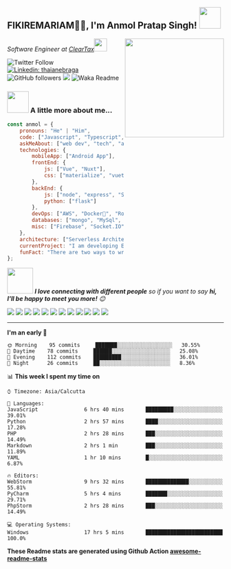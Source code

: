 <h2>FIKIREMARIAM🙏🏻, I'm Anmol Pratap Singh! <img src="https://media.giphy.com/media/12oufCB0MyZ1Go/giphy.gif" width="50"></h2>
<img align='right' src="https://media.giphy.com/media/M9gbBd9nbDrOTu1Mqx/giphy.gif" width="230">
<p><em>Software Engineer at <a href="http://www.cleartax.in">ClearTax</a><img src="https://media.giphy.com/media/WUlplcMpOCEmTGBtBW/giphy.gif" width="30"> 
</em></p>

![Twitter Follow](https://img.shields.io/twitter/follow/misteranmol?label=Follow)
[![Linkedin: thaianebraga](https://img.shields.io/badge/-anmol-blue?style=flat-square&logo=Linkedin&logoColor=white&link=https://www.linkedin.com/in/anmol-p-singh/)](https://www.linkedin.com/in/anmol-p-singh/)
![GitHub followers](https://img.shields.io/github/followers/anmol098?label=Follow&style=social)
![](https://visitor-badge.glitch.me/badge?page_id=anmol098.anmol098)
![Waka Readme](https://github.com/anmol098/anmol098/workflows/Waka%20Readme/badge.svg)

### <img src="https://media.giphy.com/media/VgCDAzcKvsR6OM0uWg/giphy.gif" width="50"> A little more about me...  

```javascript
const anmol = {
    pronouns: "He" | "Him",
    code: ["Javascript", "Typescript", "Python", "Java", "php"],
    askMeAbout: ["web dev", "tech", "app dev", "photography"],
    technologies: {
        mobileApp: ["Android App"],
        frontEnd: {
            js: ["Vue", "Nuxt"],
            css: ["materialize", "vuetify", "bootstrap"]
        },
        backEnd: {
            js: ["node", "express", "SuiteScript"],
            python: ["flask"]
        },
        devOps: ["AWS", "Docker🐳", "Route53", "Nginx"],
        databases: ["mongo", "MySql", "sqlite"],
        misc: ["Firebase", "Socket.IO", "selenium", "open-cv", "php", "SuiteApp"]
    },
    architecture: ["Serverless Architecture", "Progressive web applications", "Single page applications"],
    currentProject: "I am developing Extension for NetSuite using SuiteScript2.0",
    funFact: "There are two ways to write error-free programs; only the third one works"
};
```

<img src="https://media.giphy.com/media/LnQjpWaON8nhr21vNW/giphy.gif" width="60"> <em><b>I love connecting with different people</b> so if you want to say <b>hi, I'll be happy to meet you more!</b> 😊</em>



<a src="https://www.javascript.com/"><img src="https://img.icons8.com/color/48/000000/javascript.png"/></a>
<a src="https://reactjs.org/"><img src="https://img.icons8.com/color/48/000000/react-native.png"/></a>
<a src="https://www.typescriptlang.org/"><img src="https://img.icons8.com/color/48/000000/typescript.png"/></a>
<a src="https://nodejs.org/"><img src="https://img.icons8.com/color/48/000000/nodejs.png"/></a>
<a src="https://www.mongodb.com/"><img src="https://img.icons8.com/color/48/000000/mongodb.png"/></a>
<a src="https://www.docker.com/"><img src="https://img.icons8.com/color/48/000000/docker.png"/></a>
<a src="https://visualstudio.microsoft.com/"><img src="https://img.icons8.com/color/48/000000/visual-studio.png"/></a>
<a src="https://www.npmjs.com/"><img src="https://img.icons8.com/color/48/000000/npm.png"/></a>
<a src="https://getbootstrap.com/"><img src="https://img.icons8.com/color/48/000000/bootstrap.png"/></a>
<a src="https://github.com/"><img src="https://img.icons8.com/color/48/000000/github--v1.png"/></a>
<a src="https://www.w3schools.com/css/"><img src="https://img.icons8.com/color/48/000000/css3.png"/></a>
<a src="https://www.w3schools.com/html/"><img src="https://img.icons8.com/color/48/000000/html-5.png"/></a>

---
<!--START_SECTION:waka-->
**I'm an early 🐤** 

```text
🌞 Morning    95 commits     ███████░░░░░░░░░░░░░░░░░░   30.55% 
🌆 Daytime    78 commits     ██████░░░░░░░░░░░░░░░░░░░   25.08% 
🌃 Evening    112 commits    █████████░░░░░░░░░░░░░░░░   36.01% 
🌙 Night      26 commits     ██░░░░░░░░░░░░░░░░░░░░░░░   8.36%

```


📊 **This week I spent my time on** 

```text
⌚︎ Timezone: Asia/Calcutta

💬 Languages: 
JavaScript               6 hrs 40 mins       █████████░░░░░░░░░░░░░░░░   39.01% 
Python                   2 hrs 57 mins       ████░░░░░░░░░░░░░░░░░░░░░   17.28% 
PHP                      2 hrs 28 mins       ███░░░░░░░░░░░░░░░░░░░░░░   14.49% 
Markdown                 2 hrs 1 min         ███░░░░░░░░░░░░░░░░░░░░░░   11.89% 
YAML                     1 hr 10 mins        █░░░░░░░░░░░░░░░░░░░░░░░░   6.87%

🔥 Editors: 
WebStorm                 9 hrs 32 mins       ██████████████░░░░░░░░░░░   55.81% 
PyCharm                  5 hrs 4 mins        ███████░░░░░░░░░░░░░░░░░░   29.71% 
PhpStorm                 2 hrs 28 mins       ███░░░░░░░░░░░░░░░░░░░░░░   14.49%

💻 Operating Systems: 
Windows                  17 hrs 5 mins       █████████████████████████   100.0%

```
<!--END_SECTION:waka-->

**These Readme stats are generated using Github Action [awesome-readme-stats](https://github.com/anmol098/waka-readme-stats)**
